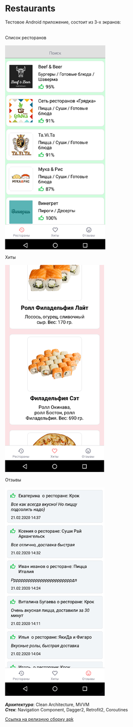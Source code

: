 # Restaurants

Тестовое Android приложение, состоит из 3-х экранов:   
\
\
Cписок ресторанов
\
\
![alt text](https://github.com/AndreiProject/Restaurants/blob/stable/Restaurants/screens/restaurants_screen.png)

Хиты
\
\
![alt text](https://github.com/AndreiProject/Restaurants/blob/stable/Restaurants/screens/hits_screen.png)

Отзывы 
\
\
![alt text](https://github.com/AndreiProject/Restaurants/blob/stable/Restaurants/screens/reviews_screen.png)
\
\
___Архитектура___: Clean Architecture, MVVM
\
___Стек___: Navigation Component, Dagger2, Retrofit2, Coroutines   
 
[Ссылка на релизную сборку apk](https://github.com/AndreiProject/Restaurants/tree/stable/Restaurants/app/release)
